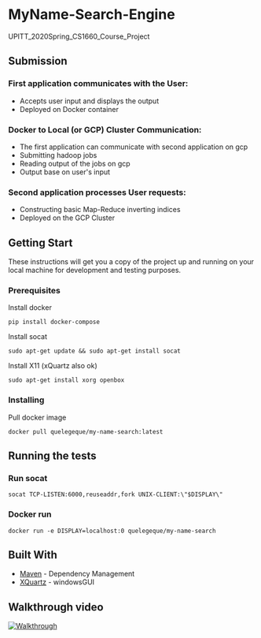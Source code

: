 # MyName-Search-Engine

UPITT_2020Spring_CS1660_Course_Project

## Submission

### First application communicates with the User: 
* Accepts user input and displays the output
* Deployed on Docker container

### Docker to Local (or GCP) Cluster Communication: 
* The first application can communicate with second application on gcp
* Submitting hadoop jobs
* Reading output of the jobs on gcp
* Output base on user's input

### Second application processes User requests: 
* Constructing basic Map-Reduce inverting indices
* Deployed on the GCP Cluster

## Getting Start
	
These instructions will get you a copy of the project up and running on your local machine for development and testing purposes.


### Prerequisites

Install docker

`pip install docker-compose`

Install socat

`sudo apt-get update && sudo apt-get install socat`

Install X11 (xQuartz also ok)

`sudo apt-get install xorg openbox`


### Installing

Pull docker image

`docker pull quelegeque/my-name-search:latest`

## Running the tests

### Run socat

`socat TCP-LISTEN:6000,reuseaddr,fork UNIX-CLIENT:\"$DISPLAY\"`

### Docker run

`docker run -e DISPLAY=localhost:0 quelegeque/my-name-search`

## Built With

* [Maven](https://maven.apache.org/) - Dependency Management
* [XQuartz](https://www.xquartz.org/index.html) - windowsGUI

## Walkthrough video

[![Walkthrough](https://img.youtube.com/vi/iawv2tOq-zQ/0.jpg)](https://youtu.be/iawv2tOq-zQ)
